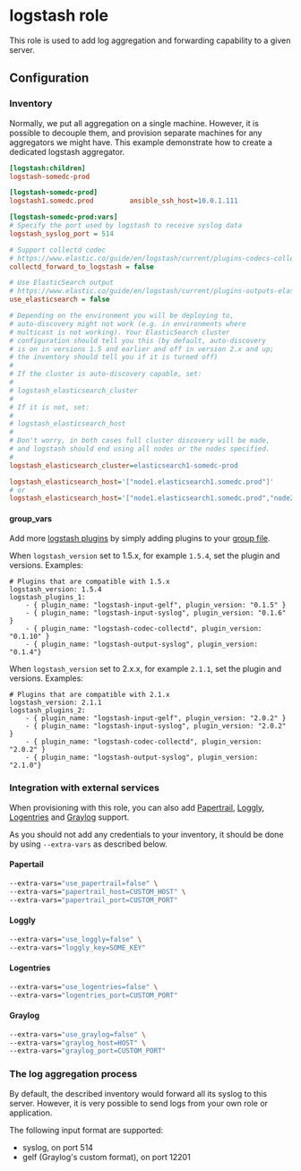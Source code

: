 logstash role
===============

This role is used to add log aggregation and forwarding capability to
a given server.

Configuration
--------------

### Inventory

Normally, we put all aggregation on a single machine. However,
it is possible to decouple them, and provision separate machines
for any aggregators we might have. This example demonstrate how
to create a dedicated logstash aggregator.

```ini
[logstash:children]
logstash-somedc-prod

[logstash-somedc-prod]
logstash1.somedc.prod         ansible_ssh_host=10.0.1.111

[logstash-somedc-prod:vars]
# Specify the port used by logstash to receive syslog data
logstash_syslog_port = 514

# Support collectd codec
# https://www.elastic.co/guide/en/logstash/current/plugins-codecs-collectd.html
collectd_forward_to_logstash = false

# Use ElasticSearch output
# https://www.elastic.co/guide/en/logstash/current/plugins-outputs-elasticsearch.html
use_elasticsearch = false

# Depending on the environment you will be deploying to,
# auto-discovery might not work (e.g. in environments where
# multicast is not working). Your ElasticSearch cluster
# configuration should tell you this (by default, auto-discovery
# is on in versions 1.5 and earlier and off in version 2.x and up;
# the inventory should tell you if it is turned off)
#
# If the cluster is auto-discovery capable, set:
#
# logstash_elasticsearch_cluster
#
# If it is not, set:
#
# logstash_elasticsearch_host
#
# Don't worry, in both cases full cluster discovery will be made,
# and logstash should end using all nodes or the nodes specified.
#
logstash_elasticsearch_cluster=elasticsearch1-somedc-prod

logstash_elasticsearch_host='["node1.elasticsearch1.somedc.prod"]'
# or
logstash_elasticsearch_host='["node1.elasticsearch1.somedc.prod","node2.elasticsearch1.somedc.prod"]'
```

#### group_vars

Add more [logstash plugins](https://github.com/logstash-plugins) by simply adding plugins to your [group file](http://docs.ansible.com/ansible/intro_inventory.html#splitting-out-host-and-group-specific-data).

When `logstash_version` set to 1.5.x, for example `1.5.4`, set the plugin and versions. Examples:

```
# Plugins that are compatible with 1.5.x
logstash_version: 1.5.4
logstash_plugins_1:
    - { plugin_name: "logstash-input-gelf", plugin_version: "0.1.5" }
    - { plugin_name: "logstash-input-syslog", plugin_version: "0.1.6" }
    - { plugin_name: "logstash-codec-collectd", plugin_version: "0.1.10" }
    - { plugin_name: "logstash-output-syslog", plugin_version: "0.1.4"}
```


When `logstash_version` set to 2.x.x, for example `2.1.1`, set the plugin and versions. Examples:

```
# Plugins that are compatible with 2.1.x
logstash_version: 2.1.1
logstash_plugins_2:
    - { plugin_name: "logstash-input-gelf", plugin_version: "2.0.2" }
    - { plugin_name: "logstash-input-syslog", plugin_version: "2.0.2" }
    - { plugin_name: "logstash-codec-collectd", plugin_version: "2.0.2" }
    - { plugin_name: "logstash-output-syslog", plugin_version: "2.1.0"}
```

### Integration with external services

When provisioning with this role, you can also add
[Papertrail](https://papertrailapp.com),
[Loggly](https://www.loggly.com),
[Logentries](https://logentries.com/) and
[Graylog](https://www.graylog.org/) support.

As you should not add any credentials to your inventory,
it should be done by using `--extra-vars` as described below.

#### Papertail

```bash
--extra-vars="use_papertrail=false" \
--extra-vars="papertrail_host=CUSTOM_HOST" \
--extra-vars="papertrail_port=CUSTOM_PORT"
```

#### Loggly

```bash
--extra-vars="use_loggly=false" \
--extra-vars="loggly_key=SOME_KEY"
```

#### Logentries

```bash
--extra-vars="use_logentries=false" \
--extra-vars="logentries_port=CUSTOM_PORT"
```

#### Graylog

```bash
--extra-vars="use_graylog=false" \
--extra-vars="graylog_host=HOST" \
--extra-vars="graylog_port=CUSTOM_PORT"
```

### The log aggregation process

By default, the described inventory would forward all its syslog
to this server. However, it is very possible to send logs from
your own role or application.

The following input format are supported:

* syslog, on port 514
* gelf (Graylog's custom format), on port 12201
